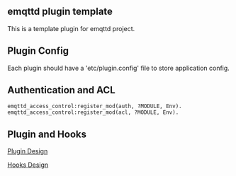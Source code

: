 
## emqttd plugin template

This is a template plugin for emqttd project.

## Plugin Config

Each plugin should have a 'etc/plugin.config' file to store application config.

## Authentication and ACL

```
emqttd_access_control:register_mod(auth, ?MODULE, Env).
emqttd_access_control:register_mod(acl, ?MODULE, Env).
```

## Plugin and Hooks

[Plugin Design](http://docs.emqtt.com/en/latest/design.html#plugin-design)

[Hooks Design](http://docs.emqtt.com/en/latest/design.html#hooks-design)

